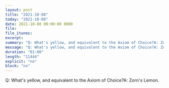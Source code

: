 ```yaml
---
layout: post
title: "2021-10-08"
today: "2021-10-08"
date: 2021-10-08 00:00:00 0000
file:
file_itunes:
excerpt:
summary: "Q: What's yellow, and equivalent to the Axiom of Choice?A: Zorn's Lemon."
message: "Q: What's yellow, and equivalent to the Axiom of Choice?A: Zorn's Lemon."
duration: "01:00"
length: "11444"
explicit: "no"
block: "no"
---
```

Q: What's yellow, and equivalent to the Axiom of Choice?A: Zorn's Lemon.

